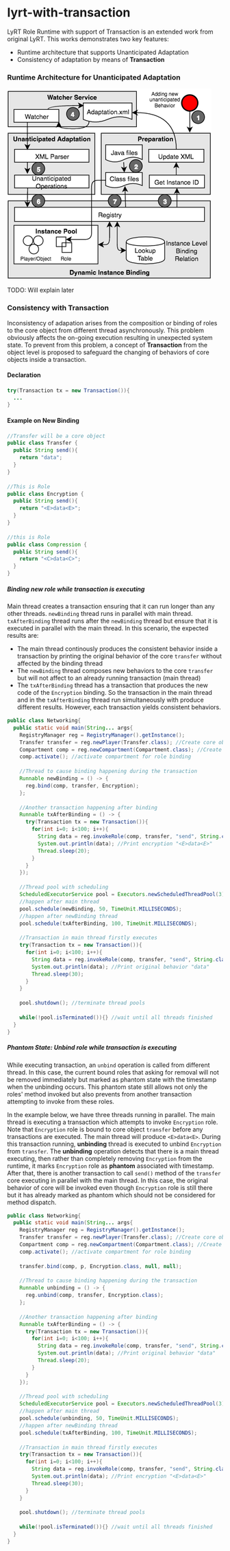 # lyrt-with-transaction
LyRT Role Runtime with support of Transaction is an extended work from original LyRT. This works demonstrates two key features:
- Runtime architecture that supports Unanticipated Adaptation
- Consistency of adaptation by means of **Transaction**

### Runtime Architecture for Unanticipated Adaptation
![Runtime Architecture](./runtime-architecture.png)

TODO: Will explain later

### Consistency with Transaction
Inconsistency of adapation arises from the composition or binding of roles to the core object from different thread asynchronously. This problem obviously affects the on-going execution resulting in unexpected system state. To prevent from this problem, a concept of **Transaction** from the object level is proposed to safeguard the changing of behaviors of core objects inside a transaction.

#### Declaration
``` java
try(Transaction tx = new Transaction()){
  ...
}
```

#### Example on New Binding
``` java
//Transfer will be a core object
public class Transfer {
  public String send(){
    return "data";
  }
}

//This is Role
public class Encryption {
  public String send(){
    return "<E>data<E>";
  }
}

//this is Role
public class Compression {
  public String send(){
    return "<C>data<C>";
  }
}
```
##### Binding new role while transaction is executing

Main thread creates a transaction ensuring that it can run longer than any other threads. `newBinding` thread runs in parallel with main thread. `txAfterBinding` thread runs after the `newBinding` thread but ensure that it is executed in parallel with the main thread. In this scenario, the expected results are:
- The main thread continously produces the consistent behavior inside a transaction by printing the original behavior of the core `transfer` without affected by the binding thread
- The `newBinding` thread composes new behaviors to the core `transfer` but will not affect to an already running transaction (main thread)
- The `txAfterBinding` thread has a transaction that produces the new code of the `Encryption` binding. So the transaction in the main thread and in the `txAfterBinding` thread run simultaneously with produce different results. However, each transaction yields consistent behaviors.

``` java
public class Networking{
  public static void main(String... args{
    RegistryManager reg = RegistryManager().getInstance();
    Transfer transfer = reg.newPlayer(Transfer.class); //Create core object
    Compartment comp = reg.newCompartment(Compartment.class); //Create compartment
    comp.activate(); //activate compartment for role binding
    
    //Thread to cause binding happening during the transaction
    Runnable newBinding = () -> { 
      reg.bind(comp, transfer, Encryption);
    };
    
    //Another transaction happening after binding
    Runnable txAfterBinding = () -> {
      try(Transaction tx = new Transaction()){
        for(int i=0; i<100; i++){
          String data = reg.invokeRole(comp, transfer, "send", String.class);
          System.out.println(data); //Print encryption "<E>data<E>"
          Thread.sleep(20);
        }
      }
    });
    
    //Thread pool with scheduling
    ScheduledExecutorService pool = Executors.newScheduledThreadPool(3);
    //happen after main thread
    pool.schedule(newBinding, 50, TimeUnit.MILLISECONDS); 
    //happen after newBinding thread
    pool.schedule(txAfterBinding, 100, TimeUnit.MILLISECONDS); 
    
    //Transaction in main thread firstly executes
    try(Transaction tx = new Transaction()){
      for(int i=0; i<100; i++){
        String data = reg.invokeRole(comp, transfer, "send", String.class);
        System.out.println(data); //Print original behavior "data"
        Thread.sleep(30);
      }
    }
    
    pool.shutdown(); //terminate thread pools
    
    while(!pool.isTerminated()){} //wait until all threads finished
  }
}
```

##### Phantom State: Unbind role while transaction is executing
While executing transaction, an `unbind` operation is called from different thread. In this case, the current bound roles that asking for removal will not be removed immediately but marked as phantom state with the timestamp when the unbinding occurs. This phantom state still allows not only the roles' method invoked but also prevents from another transaction attempting to invoke from these roles. 

In the example below, we have three threads running in parallel. The main thread is executing a transaction which attempts to invoke `Encryption` role. Note that `Encryption` role is bound to core object `transfer` before any transactions are executed. The main thread will produce `<E>data<E>`. During this transaction running, **unbinding** thread is executed to unbind `Encryption` from `transfer`. The **unbinding** operation detects that there is a main thread executing, then rather than completely removing `Encryption` from the runtime, it marks `Encryption` role as **phantom** associated with timestamp. After that, there is another transaction to call `send()` method of the `transfer` core executing in parallel with the main thread. In this case, the original behavior of core will be invoked even though `Encryption` role is still there but it has already marked as phantom which should not be considered for method dispatch.

``` java
public class Networking{
  public static void main(String... args{
    RegistryManager reg = RegistryManager().getInstance();
    Transfer transfer = reg.newPlayer(Transfer.class); //Create core object
    Compartment comp = reg.newCompartment(Compartment.class); //Create compartment
    comp.activate(); //activate compartment for role binding
    
    transfer.bind(comp, p, Encryption.class, null, null);
    
    //Thread to cause binding happening during the transaction
    Runnable unbinding = () -> { 
      reg.unbind(comp, transfer, Encryption.class);
    };
    
    //Another transaction happening after binding
    Runnable txAfterBinding = () -> {
      try(Transaction tx = new Transaction()){
        for(int i=0; i<100; i++){
          String data = reg.invokeRole(comp, transfer, "send", String.class);
          System.out.println(data); //Print original behavior "data"
          Thread.sleep(20);
        }
      }
    });
    
    //Thread pool with scheduling
    ScheduledExecutorService pool = Executors.newScheduledThreadPool(3);
    //happen after main thread
    pool.schedule(unbinding, 50, TimeUnit.MILLISECONDS); 
    //happen after newBinding thread
    pool.schedule(txAfterBinding, 100, TimeUnit.MILLISECONDS); 
    
    //Transaction in main thread firstly executes
    try(Transaction tx = new Transaction()){
      for(int i=0; i<100; i++){
        String data = reg.invokeRole(comp, transfer, "send", String.class);
        System.out.println(data); //Print encryption "<E>data<E>"
        Thread.sleep(30);
      }
    }
    
    pool.shutdown(); //terminate thread pools
    
    while(!pool.isTerminated()){} //wait until all threads finished
  }
}
```
